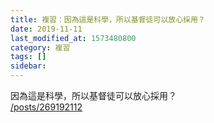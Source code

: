 ```yaml
---
title: 複習：因為這是科學，所以基督徒可以放心採用？
date: 2019-11-11
last_modified_at: 1573480800
category: 複習
tags: []
sidebar: 
---
```


<p>因為這是科學，所以基督徒可以放心採用？<br/>
<a href="/posts/269192112" target="_blank">/posts/269192112</a></p>
<p> </p>
